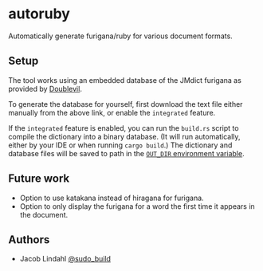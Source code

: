 # autoruby

Automatically generate furigana/ruby for various document formats.

## Setup

The tool works using an embedded database of the JMdict furigana as provided by [Doublevil](https://github.com/Doublevil/JmdictFurigana).

To generate the database for yourself, first download the text file either manually from the above link, or enable the `integrated` feature.

If the `integrated` feature is enabled, you can run the `build.rs` script to compile the dictionary into a binary database. (It will run automatically, either by your IDE or when running `cargo build`.) The dictionary and database files will be saved to path in the [`OUT_DIR` environment variable](https://doc.rust-lang.org/cargo/reference/environment-variables.html#environment-variables-cargo-sets-for-build-scripts).

## Future work

- Option to use katakana instead of hiragana for furigana.
- Option to only display the furigana for a word the first time it appears in the document.

## Authors

- Jacob Lindahl [@sudo_build](https://twitter.com/sudo_build)
